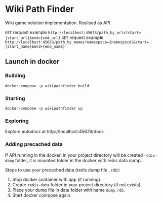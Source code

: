 # Wiki Path Finder

Wiki game solution implementation. Realised as API.

`GET` request example `http://localhost:45678/path_by_urls?start={start_url}&end={end_url}`
`GET` request example `http://localhost:45678/path_by_names?namespace={namespace}&start={start_name}&end={end_name}`

## Launch in docker

### Building

`docker-compose -p wikipathfinder build`

### Starting

`docker-compose -p wikipathfinder up`

### Exploring

Explore autodocs at http://localhost:45678/docs

### Adding precached data

If API running in the docker, in your project directory will be created `redis-damp` folder,
it is mounted folder in the docker with redis data dump.

Steps to use your precached data (redis dump file `.rdb`):

1. Stop docker container with app (if running).
2. Create `redis-data` folder in your project directory (if not exists).
3. Place your dump file in data folder with name `dump.rdb`.
4. Start docker compose again.
